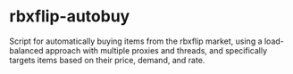 # rbxflip-autobuy
Script for automatically buying items from the rbxflip market, using a load-balanced approach with multiple proxies and threads, and specifically targets items based on their price, demand, and rate.
